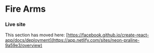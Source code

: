 # Fire Arms



### Live site

This section has moved here: [https://facebook.github.io/create-react-app/docs/deployment](https://app.netlify.com/sites/neon-praline-9a59e3/overview)


